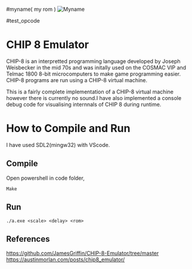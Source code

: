 #myname( my rom )
![Myname](path/to/image.png)

#test_opcode



# CHIP 8 Emulator

CHIP-8 is an interpretted programming language developed by Joseph Weisbecker in the mid 70s and was initally used on the COSMAC VIP and Telmac 1800 8-bit microcomputers to make game programming easier. CHIP-8 programs are run using a CHIP-8 virtual machine.

This is a fairly complete implementation of a CHIP-8 virtual machine however there is currently no sound.I have also implemented a console debug code for visualising internnals of CHIP 8 during runtime.

# How to Compile and Run

I have used SDL2(mingw32) with VScode.

## Compile
Open powershell in code folder,

```
Make

 ```

## Run

``` 
./a.exe <scale> <delay> <rom>

```

## References

https://github.com/JamesGriffin/CHIP-8-Emulator/tree/master
https://austinmorlan.com/posts/chip8_emulator/


